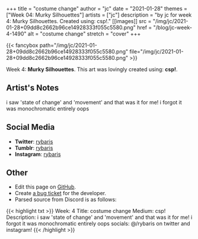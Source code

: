 +++
title =       "costume change"
author =      "jc"
date =        "2021-01-28"
themes =      ["Week 04: Murky Silhouettes"]
artists =     ["jc"]
description = "by jc for week 4: Murky Silhouettes. Created using: csp!."
[[images]]
              src = "/img/jc/2021-01-28+09dd8c2662b96ce14928333f055c5580.png"
              href = "/blog/jc-week-4-1490"
              alt = "costume change"
              stretch = "cover"
+++


{{< fancybox path="/img/jc/2021-01-28+09dd8c2662b96ce14928333f055c5580.png" file="/img/jc/2021-01-28+09dd8c2662b96ce14928333f055c5580.png" >}}


Week 4: **Murky Silhouettes**. This art was lovingly created using: **csp!**.

## Artist's Notes

i saw 'state of change' and 'movement' and that was it for me! i forgot it was monochromatic entirely oops

## Social Media

- **Twitter**: <a href='https://twitter.com/rybaris' target='_blank'>rybaris</a>
- **Tumblr**: <a href='https://rybaris.tumblr.com' target='_blank'>rybaris</a>
- **Instagram**: <a href='https://instagram.com/rybaris' target='_blank'>rybaris</a>


## Other

- Edit this page on [GitHub](https://github.com/teaminkling/web-refresh/edit/main/blog/content/blog/jc-week-4-1490.md).
- Create [a bug ticket](https://github.com/teaminkling/web-refresh/issues/new?assignees=&labels=bug&template=problem-report.md&title=) for the developer.
- Parsed source from Discord is as follows:

{{< highlight txt >}}
Week: 4
Title: costume change
Medium: csp!
Description: i saw 'state of change' and 'movement' and that was it for me! i forgot it was monochromatic entirely oops
socials: @/rybaris on twitter and instagram!
{{< /highlight >}}